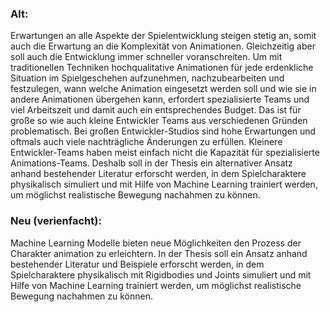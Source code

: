 ### Alt:
Erwartungen an alle Aspekte der Spielentwicklung steigen stetig an, somit auch die Erwartung an die Komplexität von Animationen. Gleichzeitig aber soll auch die Entwicklung immer schneller voranschreiten. Um mit traditionellen Techniken hochqualitative Animationen für jede erdenkliche Situation im Spielgeschehen aufzunehmen, nachzubearbeiten und festzulegen, wann welche Animation eingesetzt werden soll und wie sie in andere Animationen übergehen kann, erfordert spezialisierte Teams und viel Arbeitszeit und damit auch ein entsprechendes Budget. Das ist für große so wie auch kleine Entwickler Teams aus verschiedenen Gründen problematisch. Bei großen Entwickler-Studios sind hohe Erwartungen und oftmals auch viele nachträgliche Änderungen zu erfüllen. Kleinere Entwickler-Teams haben meist einfach nicht die Kapazität für spezialisierte Animations-Teams. Deshalb soll in der Thesis ein alternativer Ansatz anhand bestehender Literatur erforscht werden, in dem Spielcharaktere physikalisch simuliert und mit Hilfe von Machine Learning trainiert werden, um möglichst realistische Bewegung nachahmen zu können.

### Neu (verienfacht):
Machine Learning Modelle bieten neue Möglichkeiten den Prozess der Charakter animation zu erleichtern. In der Thesis soll ein Ansatz anhand bestehender Literatur und Beispiele erforscht werden, in dem Spielcharaktere physikalisch mit Rigidbodies und Joints simuliert und mit Hilfe von Machine Learning trainiert werden, um möglichst realistische Bewegung nachahmen zu können.